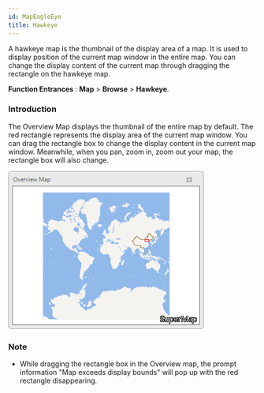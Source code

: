 ```yaml
---
id: MapEagleEye
title: Hawkeye
---
```

A hawkeye map is the thumbnail of the display area of a map. It is used to
display position of the current map window in the entire map. You can change
the display content of the current map through dragging the rectangle on the
hawkeye map.

**Function Entrances** : **Map** > **Browse** > **Hawkeye**.

### Introduction

The Overview Map displays the thumbnail of the entire map by default. The red
rectangle represents the display area of the current map window. You can drag
the rectangle box to change the display content in the current map window.
Meanwhile, when you pan, zoom in, zoom out your map, the rectangle box will
also change.

![](img/MapEagleEye.png)  
  
### Note

  * While dragging the rectangle box in the Overview map, the prompt information "Map exceeds display bounds" will pop up with the red rectangle disappearing.

